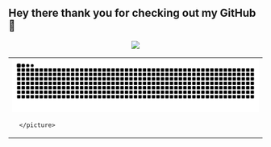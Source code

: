 ## Hey there thank you for checking out my GitHub👋



<div align="center">
  <img src="https://github-readme-streak-stats.herokuapp.com?user=benedictnurs&theme=github-dark-dimmed" width="700">
</div>



<table>
  <tr>
    <td>
      <picture>
<img src="https://github.com/benedictnurs/benedictnurs/blob/output/github-snake.svg" alt="Snake animation" />

      </picture>
  </tr>
</table>

<!--
**benedictnurs/benedictnurs** is a ✨ _special_ ✨ repository because its `README.md` (this file) appears on your GitHub profile.
  =
Here are some ideas to get you started:
- 🔭 I’m currently working on ...
- 🌱 I’m currently learning ...
- 👯 I’m looking to collaborate on ...
- 🤔 I’m looking for help with ...
- 💬 Ask me about ...
- 📫 How to reach me: ...
- 😄 Pronouns: ...
- ⚡ Fun fact: ...
-->
